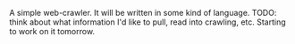 A simple web-crawler.
It will be written in some kind of language.
TODO: think about what information I'd like to pull, read into crawling, etc.
Starting to work on it tomorrow.